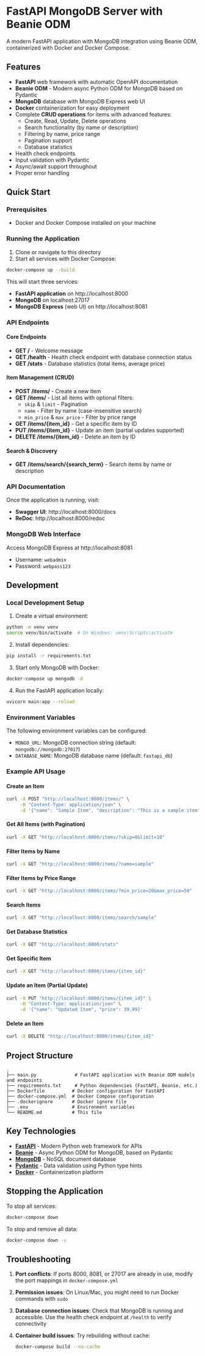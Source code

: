# FastAPI MongoDB Server with Beanie ODM

A modern FastAPI application with MongoDB integration using Beanie ODM, containerized with Docker and Docker Compose.

## Features

- **FastAPI** web framework with automatic OpenAPI documentation
- **Beanie ODM** - Modern async Python ODM for MongoDB based on Pydantic
- **MongoDB** database with MongoDB Express web UI
- **Docker** containerization for easy deployment
- Complete **CRUD operations** for items with advanced features:
  - Create, Read, Update, Delete operations
  - Search functionality (by name or description)
  - Filtering by name, price range
  - Pagination support
  - Database statistics
- Health check endpoints
- Input validation with Pydantic
- Async/await support throughout
- Proper error handling

## Quick Start

### Prerequisites

- Docker and Docker Compose installed on your machine

### Running the Application

1. Clone or navigate to this directory
2. Start all services with Docker Compose:

```bash
docker-compose up --build
```

This will start three services:
- **FastAPI application** on http://localhost:8000
- **MongoDB** on localhost:27017
- **MongoDB Express** (web UI) on http://localhost:8081

### API Endpoints

#### Core Endpoints
- **GET /** - Welcome message
- **GET /health** - Health check endpoint with database connection status
- **GET /stats** - Database statistics (total items, average price)

#### Item Management (CRUD)
- **POST /items/** - Create a new item
- **GET /items/** - List all items with optional filters:
  - `skip` & `limit` - Pagination
  - `name` - Filter by name (case-insensitive search)
  - `min_price` & `max_price` - Filter by price range
- **GET /items/{item_id}** - Get a specific item by ID
- **PUT /items/{item_id}** - Update an item (partial updates supported)
- **DELETE /items/{item_id}** - Delete an item by ID

#### Search & Discovery
- **GET /items/search/{search_term}** - Search items by name or description

### API Documentation

Once the application is running, visit:
- **Swagger UI**: http://localhost:8000/docs
- **ReDoc**: http://localhost:8000/redoc

### MongoDB Web Interface

Access MongoDB Express at http://localhost:8081
- Username: `webadmin`
- Password: `webpass123`

## Development

### Local Development Setup

1. Create a virtual environment:
```bash
python -m venv venv
source venv/bin/activate  # On Windows: venv\Scripts\activate
```

2. Install dependencies:
```bash
pip install -r requirements.txt
```

3. Start only MongoDB with Docker:
```bash
docker-compose up mongodb -d
```

4. Run the FastAPI application locally:
```bash
uvicorn main:app --reload
```

### Environment Variables

The following environment variables can be configured:

- `MONGO_URL`: MongoDB connection string (default: `mongodb://mongodb:27017`)
- `DATABASE_NAME`: MongoDB database name (default: `fastapi_db`)

### Example API Usage

#### Create an Item
```bash
curl -X POST "http://localhost:8000/items/" \
     -H "Content-Type: application/json" \
     -d '{"name": "Sample Item", "description": "This is a sample item", "price": 29.99}'
```

#### Get All Items (with Pagination)
```bash
curl -X GET "http://localhost:8000/items/?skip=0&limit=10"
```

#### Filter Items by Name
```bash
curl -X GET "http://localhost:8000/items/?name=sample"
```

#### Filter Items by Price Range
```bash
curl -X GET "http://localhost:8000/items/?min_price=20&max_price=50"
```

#### Search Items
```bash
curl -X GET "http://localhost:8000/items/search/sample"
```

#### Get Database Statistics
```bash
curl -X GET "http://localhost:8000/stats"
```

#### Get Specific Item
```bash
curl -X GET "http://localhost:8000/items/{item_id}"
```

#### Update an Item (Partial Update)
```bash
curl -X PUT "http://localhost:8000/items/{item_id}" \
     -H "Content-Type: application/json" \
     -d '{"name": "Updated Item", "price": 39.99}'
```

#### Delete an Item
```bash
curl -X DELETE "http://localhost:8000/items/{item_id}"
```

## Project Structure

```
.
├── main.py              # FastAPI application with Beanie ODM models and endpoints
├── requirements.txt     # Python dependencies (FastAPI, Beanie, etc.)
├── Dockerfile          # Docker configuration for FastAPI
├── docker-compose.yml  # Docker Compose configuration
├── .dockerignore       # Docker ignore file
├── .env                # Environment variables
└── README.md           # This file
```

## Key Technologies

- **[FastAPI](https://fastapi.tiangolo.com/)** - Modern Python web framework for APIs
- **[Beanie](https://beanie-odm.dev/)** - Async Python ODM for MongoDB, based on Pydantic
- **[MongoDB](https://www.mongodb.com/)** - NoSQL document database
- **[Pydantic](https://pydantic.dev/)** - Data validation using Python type hints
- **[Docker](https://www.docker.com/)** - Containerization platform

## Stopping the Application

To stop all services:

```bash
docker-compose down
```

To stop and remove all data:

```bash
docker-compose down -v
```

## Troubleshooting

1. **Port conflicts**: If ports 8000, 8081, or 27017 are already in use, modify the port mappings in `docker-compose.yml`

2. **Permission issues**: On Linux/Mac, you might need to run Docker commands with `sudo`

3. **Database connection issues**: Check that MongoDB is running and accessible. Use the health check endpoint at `/health` to verify connectivity

4. **Container build issues**: Try rebuilding without cache:
   ```bash
   docker-compose build --no-cache
   ```